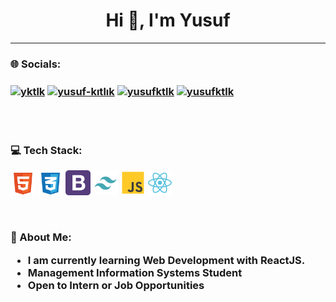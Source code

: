 <h1 align="center">Hi 👋, I'm Yusuf</h1>
<hr>  

<h3>🌐 Socials: <h3/>
<p align="left">
<a href="https://twitter.com/yktlk" target="blank"><img align="center" src="https://raw.githubusercontent.com/rahuldkjain/github-profile-readme-generator/master/src/images/icons/Social/twitter.svg" alt="yktlk" height="30" width="40" /></a>
<a href="https://linkedin.com/in/yusuf-kıtlık" target="blank"><img align="center" src="https://raw.githubusercontent.com/rahuldkjain/github-profile-readme-generator/master/src/images/icons/Social/linked-in-alt.svg" alt="yusuf-kıtlık" height="30" width="40" /></a>
<a href="https://instagram.com/yusufktlk" target="blank"><img align="center" src="https://raw.githubusercontent.com/rahuldkjain/github-profile-readme-generator/master/src/images/icons/Social/instagram.svg" alt="yusufktlk" height="30" width="40" /></a>
<a href="https://medium.com/@yusufktlk" target="_blank"><img align="center" src="https://raw.githubusercontent.com/rahuldkjain/github-profile-readme-generator/master/src/images/icons/Social/medium.svg" alt="yusufktlk" height="30" width="40" /></a>
</p>
 <br /><br />
 
💻 Tech Stack:
 <br />
<p align="left">
<img src="html-5-svgrepo-com.svg" alt="html5" width="40" height="40"/>
<img src="css-3-svgrepo-com.svg" alt="css3" width="40" height="40"/> </a>
<img src="bootstrap-svgrepo-com.svg" alt="bootstrap" width="40" height="40"/> </a>
<img src="tailwind-svgrepo-com.svg" alt="tailwind" width="40" height="40"/> </a>
<img src="js-svgrepo-com.svg" alt="javascript" width="40" height="40"/> </a>
<img src="react-svgrepo-com.svg" alt="react" width="40" height="40"/> </a> 
</p>
<br />

💬 About Me:
  - I am currently learning Web Development with ReactJS.
  - Management Information Systems Student
  - Open to Intern or Job Opportunities
